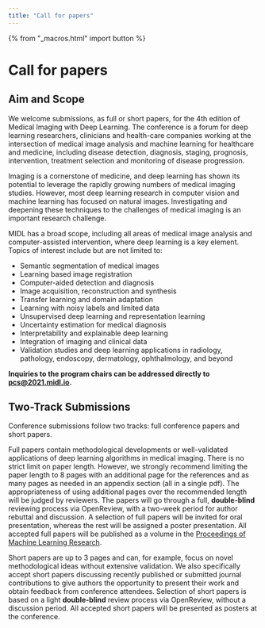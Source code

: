 ```yaml
---
title: "Call for papers"
---
```


{% from "_macros.html" import button %}

# Call for papers

## Aim and Scope

We welcome submissions, as full or short papers, for the 4th edition of Medical Imaging with Deep Learning.
The conference is a forum for deep learning researchers, clinicians and health-care companies working at the intersection of medical image analysis and machine learning for healthcare and medicine, including disease detection, diagnosis, staging, prognosis, intervention, treatment selection and monitoring of disease progression.

Imaging is a cornerstone of medicine, and deep learning has shown its potential to leverage the rapidly growing numbers of medical imaging studies.
However, most deep learning research in computer vision and machine learning has focused on natural images.
Investigating and deepening these techniques to the challenges of medical imaging is an important research challenge.

MIDL has a broad scope, including all areas of medical image analysis and computer-assisted intervention, where deep learning is a key element.
Topics of interest include but are not limited to:

* Semantic segmentation of medical images
* Learning based image registration
* Computer-aided detection and diagnosis
* Image acquisition, reconstruction and synthesis
* Transfer learning and domain adaptation
* Learning with noisy labels and limited data
* Unsupervised deep learning and representation learning
* Uncertainty estimation for medical diagnosis
* Interpretability and explainable deep learning
* Integration of imaging and clinical data
* Validation studies and deep learning applications in radiology, pathology, endoscopy, dermatology, ophthalmology, and beyond

**Inquiries to the program chairs can be addressed directly to [pcs@2021.midl.io](mailto:pcs@2021.midl.io).**

<!-- ---

{{ button("OpenReview conference website", "https://openreview.net/group?id=MIDL.io/2021/Conference") }} -->

<!-- After the registration period is over the Submission button will be inactive. To upload your pdf, select your paper and press “Revision”. -->

## Two-Track Submissions

Conference submissions follow two tracks: full conference papers and short papers.

Full papers contain methodological developments or well-validated applications of deep learning algorithms in medical imaging.
There is no strict limit on paper length.
However, we strongly recommend limiting the paper length to 8 pages with an additional page for the references and as many pages as needed in an appendix section (all in a single pdf).
The appropriateness of using additional pages over the recommended length will be judged by reviewers.
The papers will go through a full, **double-blind** reviewing process via OpenReview, with a two-week period for author rebuttal and discussion.
A selection of full papers will be invited for oral presentation, whereas the rest will be assigned a poster presentation.
All accepted full papers will be published as a volume in the [Proceedings of Machine Learning Research](http://proceedings.mlr.press/).

Short papers are up to 3 pages and can, for example, focus on novel methodological ideas without extensive validation.
We also specifically accept short papers discussing recently published or submitted journal contributions to give authors the opportunity to present their work and obtain feedback from conference attendees.
Selection of short papers is based on a light **double-blind** review process via OpenReview, without a discussion period.
All accepted short papers will be presented as posters at the conference.

<!--
## Special issue

A selection of the best full papers will be invited to submit an extension of their work for a special issue in [MELBA](https://www.melba-journal.org/) (Journal of Machine Learning for Biomedical Imaging), a new, web-based open-access journal.

More details to come. 

## Full author instructions
Full author instructions can be found on [the dedicated page](author-instructions.html). -->